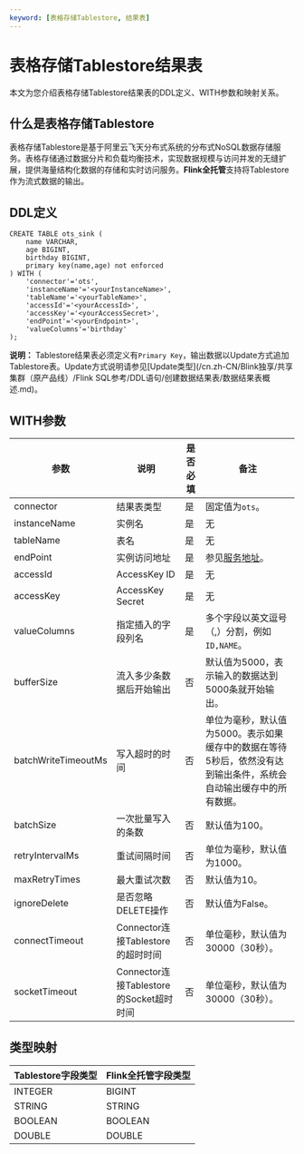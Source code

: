 ```yaml
---
keyword: [表格存储Tablestore, 结果表]
---
```


# 表格存储Tablestore结果表

本文为您介绍表格存储Tablestore结果表的DDL定义、WITH参数和映射关系。

## 什么是表格存储Tablestore

表格存储Tablestore是基于阿里云飞天分布式系统的分布式NoSQL数据存储服务。表格存储通过数据分片和负载均衡技术，实现数据规模与访问并发的无缝扩展，提供海量结构化数据的存储和实时访问服务。**Flink全托管**支持将Tablestore作为流式数据的输出。

## DDL定义

```
CREATE TABLE ots_sink (
    name VARCHAR,
    age BIGINT,
    birthday BIGINT,
    primary key(name,age) not enforced
) WITH (
    'connector'='ots',
    'instanceName'='<yourInstanceName>',
    'tableName'='<yourTableName>',
    'accessId'='<yourAccessId>',
    'accessKey'='<yourAccessSecret>',
    'endPoint'='<yourEndpoint>',
    'valueColumns'='birthday'
); 
```

**说明：** Tablestore结果表必须定义有`Primary Key`，输出数据以Update方式追加Tablestore表。Update方式说明请参见[Update类型](/cn.zh-CN/Blink独享/共享集群（原产品线）/Flink SQL参考/DDL语句/创建数据结果表/数据结果表概述.md)。

## WITH参数

|参数|说明|是否必填|备注|
|--|--|----|--|
|connector|结果表类型|是|固定值为`ots`。|
|instanceName|实例名|是|无|
|tableName|表名|是|无|
|endPoint|实例访问地址|是|参见[服务地址](/cn.zh-CN/功能介绍/基础概念/服务地址.md)。|
|accessId|AccessKey ID|是|无|
|accessKey|AccessKey Secret|是|无|
|valueColumns|指定插入的字段列名|是|多个字段以英文逗号（,）分割，例如`ID,NAME`。|
|bufferSize|流入多少条数据后开始输出|否|默认值为5000，表示输入的数据达到5000条就开始输出。|
|batchWriteTimeoutMs|写入超时的时间|否|单位为毫秒，默认值为5000。表示如果缓存中的数据在等待5秒后，依然没有达到输出条件，系统会自动输出缓存中的所有数据。|
|batchSize|一次批量写入的条数|否|默认值为100。|
|retryIntervalMs|重试间隔时间|否|单位为毫秒，默认值为1000。|
|maxRetryTimes|最大重试次数|否|默认值为10。|
|ignoreDelete|是否忽略DELETE操作|否|默认值为False。|
|connectTimeout|Connector连接Tablestore的超时时间|否|单位毫秒，默认值为30000（30秒）。|
|socketTimeout|Connector连接Tablestore的Socket超时时间|否|单位毫秒，默认值为30000（30秒）。|

## 类型映射

|Tablestore字段类型|Flink全托管字段类型|
|--------------|------------|
|INTEGER|BIGINT|
|STRING|STRING|
|BOOLEAN|BOOLEAN|
|DOUBLE|DOUBLE|

